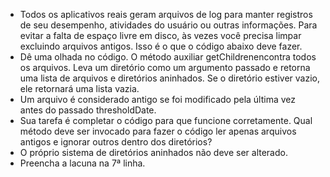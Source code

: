 * Todos os aplicativos reais geram arquivos de log para manter registros de seu desempenho, atividades do usuário ou outras informações. Para evitar a falta de espaço livre em disco, às vezes você precisa limpar excluindo arquivos antigos. Isso é o que o código abaixo deve fazer.
* Dê uma olhada no código. O método auxiliar getChildrenencontra todos os arquivos. Leva um diretório como um argumento passado e retorna uma lista de arquivos e diretórios aninhados. Se o diretório estiver vazio, ele retornará uma lista vazia.
* Um arquivo é considerado antigo se foi modificado pela última vez antes do passado thresholdDate.
* Sua tarefa é completar o código para que funcione corretamente. Qual método deve ser invocado para fazer o código ler apenas arquivos antigos e ignorar outros dentro dos diretórios?
* O próprio sistema de diretórios aninhados não deve ser alterado.
* Preencha a lacuna na 7ª linha.
